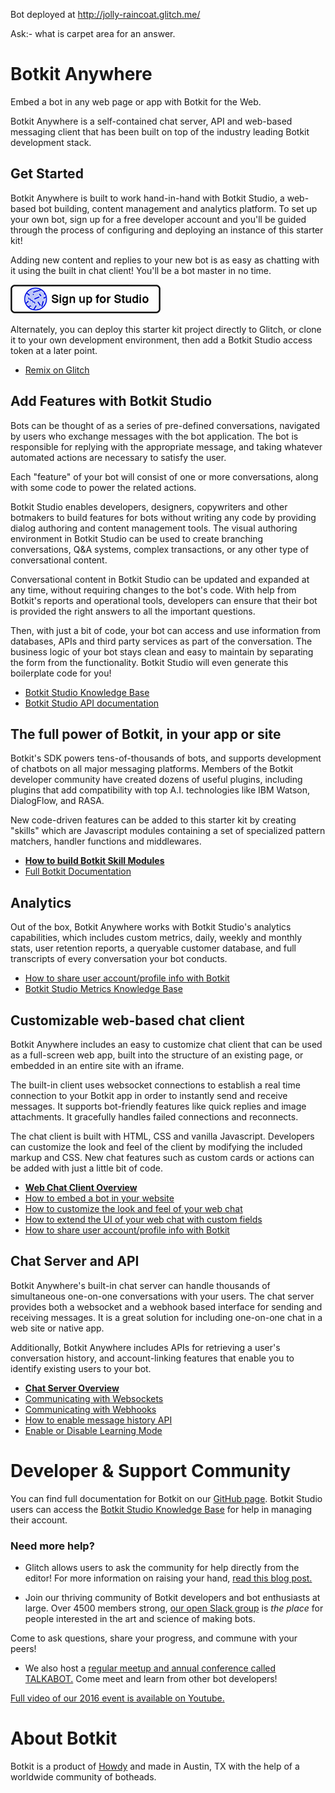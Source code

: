 Bot deployed at http://jolly-raincoat.glitch.me/

Ask:- what is carpet area for an answer.

# Botkit Anywhere

Embed a bot in any web page or app with Botkit for the Web.

Botkit Anywhere is a self-contained chat server, API and web-based messaging client that has been built on top of the industry leading Botkit development stack.

## Get Started

Botkit Anywhere is built to work hand-in-hand with Botkit Studio, a
web-based bot building, content management and analytics platform. To
set up your own bot, sign up for a free developer account and you'll
be guided through the process of configuring and deploying an instance
of this starter kit!

Adding new content and replies to your new bot is as easy as chatting with it using the built in chat client! You'll be a bot master in no time.

**[![Sign up for Botkit Studio](https://raw.githubusercontent.com/howdyai/botkit/master/docs/studio.png)](https://studio.botkit.ai/signup?code=webreadme)**

Alternately, you can deploy this starter kit project directly to Glitch, or clone it to your own development environment, then add a Botkit Studio access token at a later point.

* [Remix on Glitch](https://glitch.com/~botkit-web)

## Add Features with Botkit Studio

Bots can be thought of as a series of pre-defined conversations, navigated by users who exchange messages with the bot application. The bot is responsible for replying with the appropriate message, and taking whatever automated actions are necessary to satisfy the user.

Each "feature" of your bot will consist of one or more conversations, along with some code to power the related actions.

Botkit Studio enables developers, designers, copywriters and other botmakers to build features for bots
without writing any code by providing dialog authoring and content management tools. The visual authoring environment in Botkit Studio can be used to create branching conversations, Q&A systems, complex transactions, or any other type of conversational content.

Conversational content in Botkit Studio can be updated and expanded at any time,
without requiring changes to the bot's code. With help from Botkit's reports
and operational tools, developers can ensure that their bot is provided the
right answers to all the important questions.

Then, with just a bit of code, your bot can access and use information from databases,
APIs and third party services as part of the conversation. The business logic
of your bot stays clean and easy to maintain by separating the form from the functionality. Botkit Studio will even generate this boilerplate code for you!

* [Botkit Studio Knowledge Base](http://botkit.groovehq.com/help_center)
* [Botkit Studio API documentation](https://github.com/howdyai/botkit/blob/master/docs/readme-studio.md#why-use-botkit-studio)

## The full power of Botkit, in your app or site

Botkit's SDK powers tens-of-thousands of bots, and supports development of chatbots on
all major messaging platforms. Members of the Botkit developer community have created dozens of useful plugins,
including plugins that add compatibility with top A.I. technologies like IBM Watson, DialogFlow, and RASA.

New code-driven features can be added to this starter kit by creating "skills" which are
Javascript modules containing a set of specialized pattern matchers, handler functions and middlewares.

* **[How to build Botkit Skill Modules](docs/how_to_build_skills.md)**
* [Full Botkit Documentation](https://github.com/howdyai/botkit/blob/master/docs/readme.md#developing-with-botkit)


## Analytics

Out of the box, Botkit Anywhere works with Botkit Studio's analytics capabilities,
which includes custom metrics, daily, weekly and monthly stats, user retention reports,
a queryable customer database, and full transcripts of every conversation your bot conducts.

* [How to share user account/profile info with Botkit](docs/botkit_web_client.md#share-user-accounts--profile-data-with-botkit)
* [Botkit Studio Metrics Knowledge Base](http://botkit.groovehq.com/knowledge_base/categories/metrics-7)

## Customizable web-based chat client

Botkit Anywhere includes an easy to customize chat client that can be used as a full-screen web app, built into the structure
of an existing page, or embedded in an entire site with an iframe.

The built-in client uses websocket connections to establish a real time connection
to your Botkit app in order to instantly send and receive messages. It supports bot-friendly
features like quick replies and image attachments. It gracefully handles failed connections
and reconnects.

The chat client is built with HTML, CSS and vanilla Javascript.
Developers can customize the look and feel of the client by modifying the included markup and CSS.
New chat features such as custom cards or actions can be added with just a little bit of code.

* **[Web Chat Client Overview](docs/botkit_web_client.md)**
* [How to embed a bot in your website](docs/botkit_web_client.md#embed-botkit-in-a-website-with-iframes)
* [How to customize the look and feel of your web chat](docs/botkit_web_client.md#customize-the-look-and-feel-of-the-chat-interface)
* [How to extend the UI of your web chat with custom fields](docs/botkit_web_client.md#using-botkit-studio-custom-fields-to-add-custom-features)
* [How to share user account/profile info with Botkit](docs/botkit_web_client.md#share-user-accounts--profile-data-with-botkit)

## Chat Server and API

Botkit Anywhere's built-in chat server can handle thousands of simultaneous one-on-one conversations with your users.
The chat server provides both a websocket and a webhook based interface for sending and receiving messages.
It is a great solution for including one-on-one chat in a web site or native app.

Additionally, Botkit Anywhere includes APIs for retrieving a user's conversation history,
and account-linking features that enable you to identify existing users to your bot.

* **[Chat Server Overview](docs/botkit_chat_server.md)**
* [Communicating with Websockets](docs/botkit_chat_server.md#using-websockets)
* [Communicating with Webhooks](docs/botkit_chat_server.md#using-webhooks)
* [How to enable message history API](docs/botkit_chat_server.md#enable-message-history)
* [Enable or Disable Learning Mode](docs/botkit_chat_server.md#learning-mode)

# Developer & Support Community

You can find full documentation for Botkit on our [GitHub page](https://github.com/howdyai/botkit/blob/master/readme.md). Botkit Studio users can access the [Botkit Studio Knowledge Base](https://botkit.groovehq.com/help_center) for help in managing their account.

###  Need more help?
* Glitch allows users to ask the community for help directly from the editor! For more information on raising your hand, [read this blog post.](https://medium.com/glitch/just-raise-your-hand-how-glitch-helps-aa6564cb1685)

* Join our thriving community of Botkit developers and bot enthusiasts at large. Over 4500 members strong, [our open Slack group](http://community.botkit.ai) is _the place_ for people interested in the art and science of making bots.

 Come to ask questions, share your progress, and commune with your peers!

* We also host a [regular meetup and annual conference called TALKABOT.](http://talkabot.ai) Come meet and learn from other bot developers!

 [Full video of our 2016 event is available on Youtube.](https://www.youtube.com/playlist?list=PLD3JNfKLDs7WsEHSal2cfwG0Fex7A6aok)

# About Botkit

Botkit is a product of [Howdy](https://howdy.ai) and made in Austin, TX with the help of a worldwide community of botheads.
